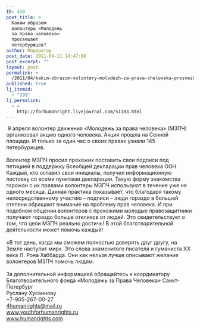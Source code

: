 ```yaml
---
ID: 420
post_title: >
  Каким образом
  волонтеры «Молодежь
  за права человека»
  просвещают
  петербуржцев?
author: Модератор
post_date: 2011-04-11 14:47:00
post_excerpt: ""
layout: post
permalink: >
  /2011/04/kakim-obrazom-volontery-molodezh-za-prava-cheloveka-prosveshhayut-peterburzhtsev.html
published: true
lj_itemid:
  - "199"
lj_permalink:
  - >
    http://forhumanright.livejournal.com/51183.html
---
```

&nbsp;9 апреля волонтер движения &laquo;Молодежь за права человека&raquo; (МЗПЧ) организовал акцию одного человека. Акция прошла на Сенной площади. И только за один час о своих правах узнали 145 петербуржцев.<br /><br />Волонтер МЗПЧ просил прохожих поставить свои подписи под петицией в поддержку Всеобщей декларации прав человека ООН. Каждый, кто оставил свои инициалы, получил информационную листовку со всеми пунктами декларации. Такую форму знакомства горожан с их правами волонтеры МЗПЧ используют в течение уже не одного месяца. Данная практика показывает, что благодаря такому непосредственному участию &ndash; подписи &ndash; люди гораздо в большей степени обращают внимание на проблему прав человека. И при подобном общении волонтеров с прохожими молодые правозащитники получают гораздо больше откликов от людей. Это свидетельствует о том, что цели МЗПЧ реально достичь! В этой благотворительной деятельности может помочь каждый! <br /><br />&laquo;В тот день, когда мы сможем полностью доверять друг другу, на Земле наступит мир&raquo;. Это слова знаменитого писателя и гуманиста ХХ века Л. Рона Хаббарда. Они как нельзя лучше описывают желание волонтеров МЗПЧ помочь людям.<br /><br />За дополнительной информацией обращайтесь к координатору<br />Благотворительного фонда &laquo;Молодежь за Права Человека&raquo; Санкт-Петербург<br />Руслану Хусаинову<br />+7-905-267-00-27<br />4humanrights@mail.ru<br />www.youthforhumanrights.ru<br />www.humanrights.com<img alt="" src="http://cs11090.vkontakte.ru/u35202262/94239692/x_3c644dd0.jpg" />